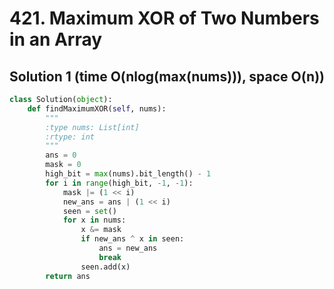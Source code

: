 # 421. Maximum XOR of Two Numbers in an Array

## Solution 1 (time O(nlog(max(nums))), space O(n))

```python
class Solution(object):
    def findMaximumXOR(self, nums):
        """
        :type nums: List[int]
        :rtype: int
        """
        ans = 0
        mask = 0
        high_bit = max(nums).bit_length() - 1
        for i in range(high_bit, -1, -1):
            mask |= (1 << i)
            new_ans = ans | (1 << i)
            seen = set()
            for x in nums:
                x &= mask
                if new_ans ^ x in seen:
                    ans = new_ans
                    break
                seen.add(x)
        return ans
```
